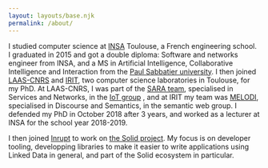 ```yaml
---
layout: layouts/base.njk
permalink: /about/
---
```


I studied computer science at [INSA](http://www.insa-toulouse.fr/en/index.html) Toulouse, a French engineering school. I graduated in 2015 and got a double diploma: Software and networks engineer from INSA, and a MS in Artificial Intelligence, Collaborative Intelligence and Interaction from the [Paul Sabbatier university](http://www.univ-tlse3.fr/home/home-page-en-379161.kjsp?RH=ACCUEIL). I then joined [LAAS-CNRS](https://www.laas.fr/) and  [IRIT](https://www.irit.fr/?lang=en), two computer science laboratories in Toulouse, for my PhD. At LAAS-CNRS, I was part of the [SARA team](https://www.laas.fr/public/en/sara), specialised in Services and Networks, in the [IoT group](https://www.laas.fr/projects/IOT/) , and at IRIT my team was [MELODI](https://www.irit.fr/-MELODI-Team-?lang=en), specialised in Discourse and Semantics, in the semantic web group. I defended my PhD in October 2018 after 3 years, and worked as a lecturer at INSA for the school year 2018-2019.

I then joined [Inrupt](https://inrupt.com/) to work on [the Solid project](https://solidproject.org/). My focus is on developer tooling, developping libraries to make it easier to write applications using Linked Data in general, and part of the Solid ecosystem in particular.
